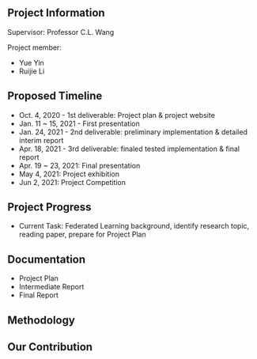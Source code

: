 ## Project Information

Supervisor: Professor C.L. Wang

Project member: 

- Yue Yin
- Ruijie Li 



## Proposed Timeline

- Oct. 4, 2020 - 1st deliverable: Project plan & project website
- Jan. 11 ~ 15, 2021 - First presentation
- Jan. 24, 2021 - 2nd deliverable: preliminary implementation & detailed interim report
- Apr. 18, 2021 - 3rd deliverable: finaled tested implementation & final report
- Apr. 19 ~ 23, 2021: Final presentation
- May 4, 2021: Project exhibition
- Jun 2, 2021: Project Competition



## Project Progress

- Current Task: Federated Learning background, identify research topic, reading paper, prepare for Project Plan



## Documentation

- Project Plan
- Intermediate Report
- Final Report



## Methodology



## Our Contribution



